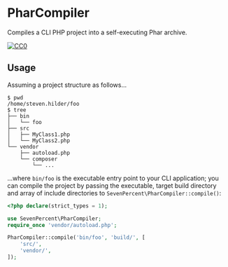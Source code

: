 # PharCompiler

Compiles a CLI PHP project into a self-executing Phar archive.

[![CC0](http://i.creativecommons.org/p/zero/1.0/88x31.png)](http://creativecommons.org/publicdomain/zero/1.0/)

## Usage

Assuming a project structure as follows...

```
$ pwd
/home/steven.hilder/foo
$ tree
├── bin
│   └── foo
├── src
│   ├── MyClass1.php
│   └── MyClass2.php
└── vendor
    ├── autoload.php
    └── composer
        └── ...
```

...where `bin/foo` is the executable entry point to your CLI application; you can compile the project by passing
the executable, target build directory and array of include directories to `SevenPercent\PharCompiler::compile()`:

```php
<?php declare(strict_types = 1);

use SevenPercent\PharCompiler;
require_once 'vendor/autoload.php';

PharCompiler::compile('bin/foo', 'build/', [
    'src/',
    'vendor/',
]);
```
